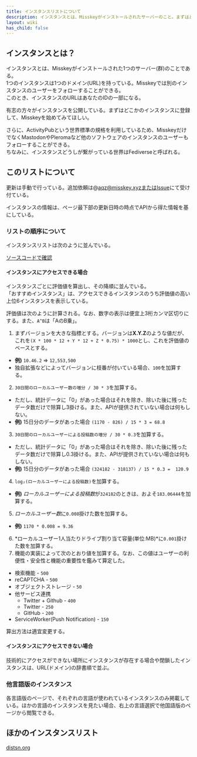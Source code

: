 ```yaml
---
title: インスタンスリストについて
description: インスタンスとは、Misskeyがインストールされたサーバーのこと。まずはどこかのインスタンスに登録して、Misskeyを始めてみてほしい。
layout: wiki
has_child: false
---
```

## インスタンスとは？
インスタンスとは、Misskeyがインストールされた1つのサーバー(群)のことである。  
1つのインスタンスは1つのドメイン(URL)を持っている。Misskeyでは別のインスタンスのユーザーをフォローすることができる。  
このとき、インスタンスのURLはあなたのIDの一部になる。

有志の方々がインスタンスを公開している。まずはどこかのインスタンスに登録して、Misskeyを始めてみてほしい。

さらに、ActivityPubという世界標準の規格を利用しているため、MisskeyだけでなくMastodonやPleromaなど他のソフトウェアのインスタンスのユーザーもフォローすることができる。  
ちなみに、インスタンスどうしが繋がっている世界はFediverseと呼ばれる。

## このリストについて
更新は手動で行っている。追加依頼は@aqz@misskey.xyzまたは[Issue](https://github.com/joinmisskey/joinmisskey.github.io/issues/new)にて受け付ている。

インスタンスの情報は、ページ最下部の更新日時の時点でAPIから得た情報を基にしている。

### リストの順序について
インスタンスリストは次のように並んでいる。

[ソースコードで確認](https://github.com/joinmisskey/joinmisskey.github.io/blob/src/scripts/builder/registerer/base.js#L108)

#### インスタンスにアクセスできる場合
インスタンスごとに評価値を算出し、その降順に並んでいる。  
「おすすめインスタンス」は、アクセスできるインスタンスのうち評価値の高い上位6インスタンスを表示している。

評価値は次のように計算される。なお、数字の表示は便宜上3桁カンマ区切りにする。また、`A^B`は「AのB乗」。

1. まずバージョンを大きな指標とする。バージョンは**X.Y.Z**のような値だが、これを`(X * 100 * 12 + Y * 12 + Z * 0.75) * 1000`とし、これを評価値のベースとする。
  * **例)** `10.46.2` => `12,553,500`
  * 独自拡張などによってバージョンに枝番が付いている場合、`100`を加算する。
2. `30日間のローカルユーザー数の増分 / 30 * 3`を加算する。
  * ただし、統計データに「0」があった場合はそれを除き、除いた後に残ったデータ数だけで除算し3掛ける。また、APIが提供されていない場合は何もしない。
  * **例)** 15日分のデータがあった場合 `(1170 - 826) / 15 * 3 = 68.8`
3. `30日間のローカルユーザーによる投稿数の増分 / 30 * 0.3`を加算する。
  * ただし、統計データに「0」があった場合はそれを除き、除いた後に残ったデータ数だけで除算し0.3掛ける。また、APIが提供されていない場合は何もしない。
  * **例)** 15日分のデータがあった場合 `(324182 - 318137) / 15 * 0.3 =  120.9`
4. `log₂(ローカルユーザーによる投稿数)`を加算する。
  * **例)** *ローカルユーザーによる投稿数*が`324182`のときは、およそ`183.06444`を加算する。
5. *ローカルユーザー数*に`0.008`掛けた数を加算する。
  * **例)** `1170 * 0.008 = 9.36`
6. *ローカルユーザー1人当たりドライブ割り当て容量(単位:MB)*に`0.001`掛けた数を加算する。
7. 機能の実装によって次のとおり値を加算する。なお、この値はユーザーの利便性・安全性と機能の重要性を鑑みて算定した。
  * 検索機能 - `500`
  * reCAPTCHA - `500`
  * オブジェクトストレージ - `50`
  * 他サービス連携
      * Twitter + Github - `400`
      * Twitter - `250`
      * GitHub - `200`
  * ServiceWorker(Push Notification) - `150`

算出方法は適宜変更する。

#### インスタンスにアクセスできない場合
技術的にアクセスができない場所にインスタンスが存在する場合や閉鎖したインスタンスは、URL(ドメイン)の辞書順で並ぶ。

### 他言語版のインスタンス
各言語版のページで、それぞれの言語が使われているインスタンスのみ掲載している。ほかの言語のインスタンスを見たい場合、右上の言語選択で他国語版のページから閲覧できる。

## ほかのインスタンスリスト
[distsn.org](https://distsn.org/misskey-instances.html)
